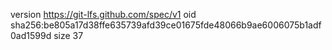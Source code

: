 version https://git-lfs.github.com/spec/v1
oid sha256:be805a17d38ffe635739afd39ce01675fde48066b9ae6006075b1adf0ad1599d
size 37
